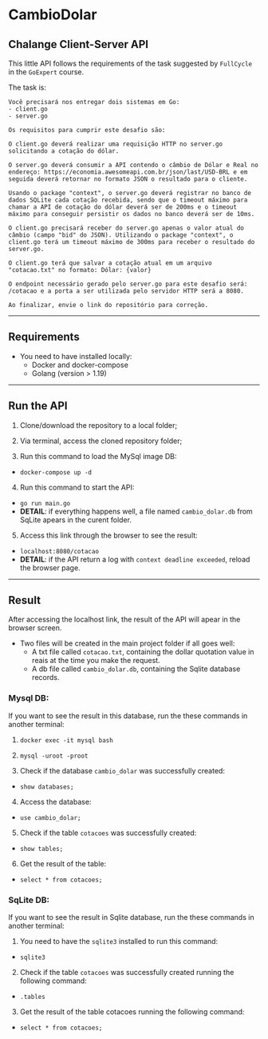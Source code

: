 # CambioDolar 

## Chalange Client-Server API

This little API follows the requirements of the task suggested by `FullCycle` in the `GoExpert` course.

The task is:

```
Você precisará nos entregar dois sistemas em Go:
- client.go
- server.go

Os requisitos para cumprir este desafio são:

O client.go deverá realizar uma requisição HTTP no server.go solicitando a cotação do dólar.

O server.go deverá consumir a API contendo o câmbio de Dólar e Real no endereço: https://economia.awesomeapi.com.br/json/last/USD-BRL e em seguida deverá retornar no formato JSON o resultado para o cliente.

Usando o package "context", o server.go deverá registrar no banco de dados SQLite cada cotação recebida, sendo que o timeout máximo para chamar a API de cotação do dólar deverá ser de 200ms e o timeout máximo para conseguir persistir os dados no banco deverá ser de 10ms.

O client.go precisará receber do server.go apenas o valor atual do câmbio (campo "bid" do JSON). Utilizando o package "context", o client.go terá um timeout máximo de 300ms para receber o resultado do server.go.

O client.go terá que salvar a cotação atual em um arquivo "cotacao.txt" no formato: Dólar: {valor}

O endpoint necessário gerado pelo server.go para este desafio será: /cotacao e a porta a ser utilizada pelo servidor HTTP será a 8080.

Ao finalizar, envie o link do repositório para correção.
```

---

## Requirements
* You need to have installed locally:
  * Docker and docker-compose
  * Golang (version > 1.19)

---

## Run the API

1) Clone/download the repository to a local folder;

2) Via terminal, access the cloned repository folder;

3) Run this command to load the MySql image DB:
  * ``` docker-compose up -d ```

4) Run this command to start the API:
  * ``` go run main.go ```
  * **DETAIL**: if everything happens well, a file named `cambio_dolar.db` from SqLite apears in the curent folder.

5) Access this link through the browser  to see the result:
  * ``` localhost:8080/cotacao ```
  * **DETAIL**: if the API return a log with `context deadline exceeded`, reload the browser page.


---

## Result

After accessing the localhost link, the result of the API will apear in the browser screen.

* Two files will be created in the main project folder if all goes well:
  * A txt file called `cotacao.txt`, containing the dollar quotation value in reais at the time you make the request.
  * A db file called `cambio_dolar.db`, containing the Sqlite database records.
  
### Mysql DB:
If you want to see the result in this database, run the these commands in another terminal:

1) ``` docker exec -it mysql bash ```

2) ``` mysql -uroot -proot ```

3) Check if the database `cambio_dolar` was successfully created:
  * ``` show databases; ```

4) Access the database:  
  * ``` use cambio_dolar; ```

5) Check if the table `cotacoes` was successfully created:
  * ``` show tables; ```

6) Get the result of the table:
  * ``` select * from cotacoes; ```


### SqLite DB:
If you want to see the result in Sqlite database, run the these commands in another terminal:

1) You need to have the `sqlite3` installed to run this command:
  * ``` sqlite3 ```

2) Check if the table `cotacoes` was successfully created running the following command:
  * ``` .tables ```

3) Get the result of the table cotacoes running the following command:
  * ``` select * from cotacoes; ```